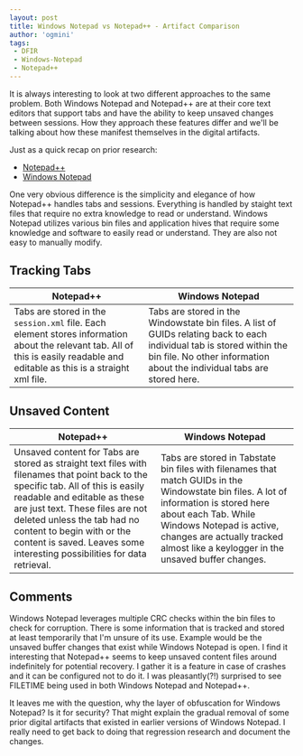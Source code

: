 ```yaml
---
layout: post
title: Windows Notepad vs Notepad++ - Artifact Comparison
author: 'ogmini'
tags:
 - DFIR
 - Windows-Notepad
 - Notepad++
---
```


It is always interesting to look at two different approaches to the same problem. Both Windows Notepad and Notepad++ are at their core text editors that support tabs and have the ability to keep unsaved changes between sessions. How they approach these features differ and we'll be talking about how these manifest themselves in the digital artifacts.

Just as a quick recap on prior research:

- [Notepad++](https://ogmini.github.io/2025/02/09/Notepad++-Documenting-Digital-Artifacts-Part-2.html)
- [Windows Notepad](https://ogmini.github.io/2024/12/01/Is-that-Windows-Notepad-window-really-empty.html)

One very obvious difference is the simplicity and elegance of how Notepad++ handles tabs and sessions. Everything is handled by staight text files that require no extra knowledge to read or understand. Windows Notepad utilizes various bin files and application hives that require some knowledge and software to easily read or understand. They are also not easy to manually modify.

## Tracking Tabs

| Notepad++ | Windows Notepad |
| --- | --- |
| Tabs are stored in the `session.xml` file. Each element stores information about the relevant tab. All of this is easily readable and editable as this is a straight xml file. | Tabs are stored in the Windowstate bin files. A list of GUIDs relating back to each individual tab is stored within the bin file. No other information about the individual tabs are stored here. |

## Unsaved Content

| Notepad++ | Windows Notepad | 
| --- | --- |
| Unsaved content for Tabs are stored as straight text files with filenames that point back to the specific tab. All of this is easily readable and editable as these are just text. These files are not deleted unless the tab had no content to begin with or the content is saved. Leaves some interesting possibilities for data retrieval. | Tabs are stored in Tabstate bin files with filenames that match GUIDs in the Windowstate bin files. A lot of information is stored here about each Tab. While Windows Notepad is active, changes are actually tracked almost like a keylogger in the unsaved buffer changes. 

## Comments

Windows Notepad leverages multiple CRC checks within the bin files to check for corruption. There is some information that is tracked and stored at least temporarily that I'm unsure of its use. Example would be the unsaved buffer changes that exist while Windows Notepad is open. I find it interesting that Notepad++ seems to keep unsaved content files around indefinitely for potential recovery. I gather it is a feature in case of crashes and it can be configured not to do it. I was pleasantly(?!) surprised to see FILETIME being used in both Windows Notepad and Notepad++. 

It leaves me with the question, why the layer of obfuscation for Windows Notepad? Is it for security? That might explain the gradual removal of some prior digital artifacts that existed in earlier versions of Windows Notepad. I really need to get back to doing that regression research and document the changes. 

